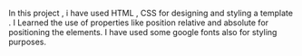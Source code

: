 In this project , i have used HTML , CSS for designing and styling a template . I Learned the use of properties like position relative and absolute for positioning the elements.
I have used some google fonts also for styling purposes.
